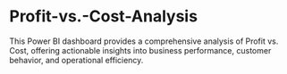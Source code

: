 # Profit-vs.-Cost-Analysis
This Power BI dashboard provides a comprehensive analysis of Profit vs. Cost, offering actionable insights into business performance, customer behavior, and operational efficiency.
